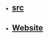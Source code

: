 
- ## [src](https://github.com/chrscmpl/odin-recipes)
- ## [Website](https://chrscmpl.github.io/odin-recipes/)

